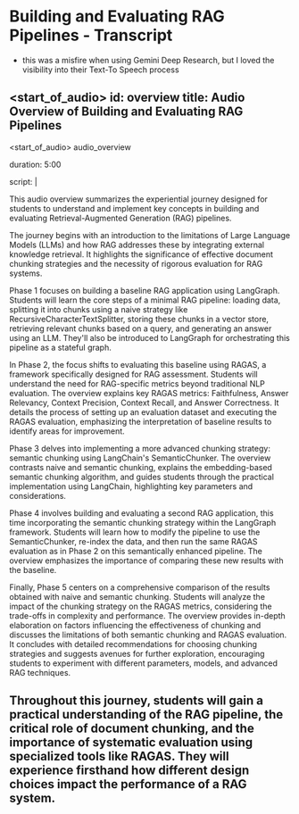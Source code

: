 # Building and Evaluating RAG Pipelines - Transcript

- this was a misfire when using Gemini Deep Research, but I loved the visibility into their Text-To Speech process

## **<start_of_audio> id: overview title: Audio Overview of Building and Evaluating RAG Pipelines**

<start_of_audio> audio_overview

duration: 5:00

script: |

This audio overview summarizes the experiential journey designed for students to understand and implement key concepts in building and evaluating Retrieval-Augmented Generation (RAG) pipelines.

The journey begins with an introduction to the limitations of Large Language Models (LLMs) and how RAG addresses these by integrating external knowledge retrieval. It highlights the significance of effective document chunking strategies and the necessity of rigorous evaluation for RAG systems.

Phase 1 focuses on building a baseline RAG application using LangGraph. Students will learn the core steps of a minimal RAG pipeline: loading data, splitting it into chunks using a naive strategy like RecursiveCharacterTextSplitter, storing these chunks in a vector store, retrieving relevant chunks based on a query, and generating an answer using an LLM. They'll also be introduced to LangGraph for orchestrating this pipeline as a stateful graph.

In Phase 2, the focus shifts to evaluating this baseline using RAGAS, a framework specifically designed for RAG assessment. Students will understand the need for RAG-specific metrics beyond traditional NLP evaluation. The overview explains key RAGAS metrics: Faithfulness, Answer Relevancy, Context Precision, Context Recall, and Answer Correctness. It details the process of setting up an evaluation dataset and executing the RAGAS evaluation, emphasizing the interpretation of baseline results to identify areas for improvement.

Phase 3 delves into implementing a more advanced chunking strategy: semantic chunking using LangChain's SemanticChunker. The overview contrasts naive and semantic chunking, explains the embedding-based semantic chunking algorithm, and guides students through the practical implementation using LangChain, highlighting key parameters and considerations.

Phase 4 involves building and evaluating a second RAG application, this time incorporating the semantic chunking strategy within the LangGraph framework. Students will learn how to modify the pipeline to use the SemanticChunker, re-index the data, and then run the same RAGAS evaluation as in Phase 2 on this semantically enhanced pipeline. The overview emphasizes the importance of comparing these new results with the baseline.

Finally, Phase 5 centers on a comprehensive comparison of the results obtained with naive and semantic chunking. Students will analyze the impact of the chunking strategy on the RAGAS metrics, considering the trade-offs in complexity and performance. The overview provides in-depth elaboration on factors influencing the effectiveness of chunking and discusses the limitations of both semantic chunking and RAGAS evaluation. It concludes with detailed recommendations for choosing chunking strategies and suggests avenues for further exploration, encouraging students to experiment with different parameters, models, and advanced RAG techniques.

## **Throughout this journey, students will gain a practical understanding of the RAG pipeline, the critical role of document chunking, and the importance of systematic evaluation using specialized tools like RAGAS. They will experience firsthand how different design choices impact the performance of a RAG system.**
